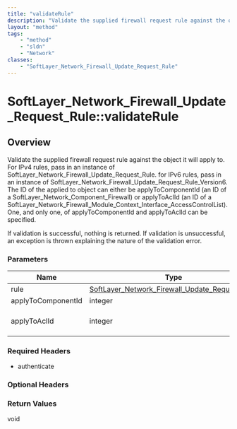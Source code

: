 ```yaml
---
title: "validateRule"
description: "Validate the supplied firewall request rule against the object it will apply to. For IPv4 rules, pass in an instance of... "
layout: "method"
tags:
    - "method"
    - "sldn"
    - "Network"
classes:
    - "SoftLayer_Network_Firewall_Update_Request_Rule"
---
```

# SoftLayer_Network_Firewall_Update_Request_Rule::validateRule
## Overview 
Validate the supplied firewall request rule against the object it will apply to. For IPv4 rules, pass in an instance of SoftLayer_Network_Firewall_Update_Request_Rule. for IPv6 rules, pass in an instance of SoftLayer_Network_Firewall_Update_Request_Rule_Version6. The ID of the applied to object can either be applyToComponentId (an ID of a SoftLayer_Network_Component_Firewall) or applyToAclId (an ID of a SoftLayer_Network_Firewall_Module_Context_Interface_AccessControlList). One, and only one, of applyToComponentId and applyToAclId can be specified. 

If validation is successful, nothing is returned. If validation is unsuccessful, an exception is thrown explaining the nature of the validation error. 

### Parameters 
|Name | Type | Description |
| --- | --- | --- |
|rule| <a href='/reference/datatypes/SoftLayer_Network_Firewall_Update_Request_Rule'>SoftLayer_Network_Firewall_Update_Request_Rule </a>| The rule to validate|
|applyToComponentId| integer| The ID of a SoftLayer_Network_Component_Firewall this rule will apply to.|
|applyToAclId| integer| The ID of a SoftLayer_Network_Firewall_Module_Context_Interface_AccessControlList this rule will apply to.|


### Required Headers
* authenticate

### Optional Headers

### Return Values
void
